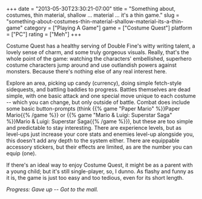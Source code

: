 +++
date = "2013-05-30T23:30:21-07:00"
title = "Something about, costumes, thin material, shallow ... material ... it's a thin game."
slug = "something-about-costumes-thin-material-shallow-material-its-a-thin-game"
category = ["Playing A Game"]
game = ["Costume Quest"]
platform = ["PC"]
rating = ["Meh"]
+++

Costume Quest has a healthy serving of Double Fine's witty writing talent, a lovely sense of charm, and some truly gorgeous visuals.  Really, that's the whole point of the game: watching the characters' embellished, superhero costume characters jump around and use outlandish powers against monsters.  Because there's nothing else of any real interest here.

Explore an area, picking up candy (currency), doing simple fetch-style sidequests, and battling baddies to progress.  Battles themselves are dead simple, with one basic attack and one special move unique to each costume -- which you can change, but only outside of battle.  Combat does include some basic button-prompts (think {{% game "Paper Mario" %}}Paper Mario{{% /game %}} or {{% game "Mario & Luigi: Superstar Saga" %}}Mario & Luigi: Superstar Saga{{% /game %}}), but these are too simple and predictable to stay interesting.  There are experience levels, but as level-ups just increase your core stats and enemies level-up alongside you, this doesn't add any depth to the system either.  There are equippable accessory stickers, but their effects are limited, as are the number you can equip (one).

If there's an ideal way to enjoy Costume Quest, it might be as a parent with a young child; but it's still single-player, so, I dunno.  As flashy and funny as it is, the game is just too easy and too tedious, even for its short length.

<i>Progress: Gave up -- Got to the mall.</i>
